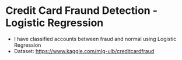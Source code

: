 # Credit Card Fraund Detection - Logistic Regression

- I have classified accounts between fraud and normal using Logistic Regression
- Dataset: https://www.kaggle.com/mlg-ulb/creditcardfraud
